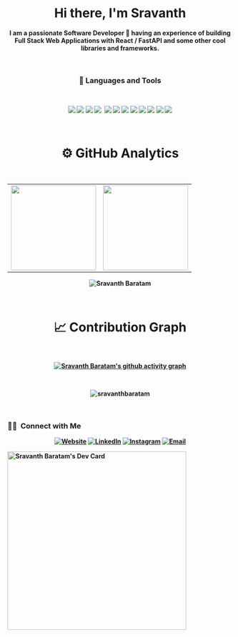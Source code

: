 <p>
  <h1 align="center"><b>Hi there, I'm Sravanth</h1>
</p>

<p align="center">I am a passionate Software Developer 🚀 having an experience of building Full Stack Web Applications with React / FastAPI and some other cool libraries and frameworks.</p>

<br />

<h3 align="center"> 💼 Languages and Tools</h3>

<br />

<p align="center">
<img src="https://img.shields.io/badge/-javascript-F7DF1E?&style=for-the-badge&logo=javascript&logoColor=black" />
<img src="https://img.shields.io/badge/HTML5-E34F26?style=for-the-badge&logo=html5&logoColor=white" />
<img src="https://img.shields.io/badge/-TypeScript-007ACC?&style=for-the-badge&logo=TypeScript&logoColor=white" />
<img src="https://img.shields.io/badge/-ReactJS-grey?&style=for-the-badge&logo=react&logoColor=61DAFB" />
<img scr="https://img.shields.io/badge/Next-black?style=for-the-badge&logo=next.js&logoColor=white" />
<img src="https://img.shields.io/badge/Sass-CC6699?style=for-the-badge&logo=sass&logoColor=white" />
<img src="https://img.shields.io/badge/-css3-1572B6?&style=for-the-badge&logo=css3&logoColor=white" />
<img src="https://img.shields.io/badge/-VSCode-007ACC?&style=for-the-badge&logo=visual-studio-code&logoColor=white" />
<img src="https://img.shields.io/badge/-Git-F05032?&style=for-the-badge&logo=git&logoColor=white" /> 
<img src="https://img.shields.io/badge/github-%23121011.svg?style=for-the-badge&logo=github&logoColor=white" />
<img src="https://img.shields.io/badge/-nodejs-090c15?style=for-the-badge&logo=node.js" />
<img src="https://img.shields.io/badge/-mongodb-001e2b?style=for-the-badge&logo=MongoDB" />
<img src="https://img.shields.io/badge/figma-%23F24E1E.svg?style=for-the-badge&logo=figma&logoColor=white" />
</p>

<br />

<div align="center">
  
# ⚙️ GitHub Analytics
<br />
<table>
  <tr>
    <td>
      <img height="190" src="https://github-readme-stats.vercel.app/api?username=sravanthbaratam&show_icons=true&theme=dark" />
    </td>
    <td>
      <img height="190" src="https://github-readme-stats.vercel.app/api/top-langs/?username=sravanthbaratam&layout=compact&theme=dark" />
    </td>
  </tr>
</table>

<div align="center">
<p><img align="center" src="https://github-readme-streak-stats.herokuapp.com/?user=sravanthbaratam&layout=compact&theme=dark" alt="Sravanth Baratam"/></p>
</div>

<br />

# 📈 Contribution Graph

 <br />

<!--  [![Sravanth Baratam's GitHub activity graph](https://activity-graph.herokuapp.com/graph?username=sravanthbaratam&&theme=xcode)](https://github.com/sravanthbaratam) -->

[![Sravanth Baratam's github activity graph](https://github-readme-activity-graph.cyclic.app/graph?username=sravanthbaratam&bg_color=0d1117&color=616090&line=3b3b3b&point=3e3c3c&area=true&hide_border=true)](https://github.com/sravanthbaratam)

 </div>
<br/>
 <p align="center"><img src="https://komarev.com/ghpvc/?username=sravanthbaratam" alt="sravanthbaratam" /></p>

<br/>
 <h3> 🤝🏻 &nbsp;Connect with Me </h3>

<p align="center">
<a href="https://sravanthbaratam.github.io/developerFolio/"><img alt="Website" src="https://img.shields.io/badge/Website-https://sravanthbaratam.github.io/developerFolio/-blue?style=flat-square&logo=google-chrome"></a>
<a href="https://www.linkedin.com/in/sravanth-baratam-49ab3aba/"><img alt="LinkedIn" src="https://img.shields.io/badge/LinkedIn-sravanthbaratam49ab3aba-blue?style=flat-square&logo=linkedin"></a>
<a href="https://www.instagram.com/sravanth_baratam/"><img alt="Instagram" src="https://img.shields.io/badge/Instagram-sravanth_baratam-blue?style=flat-square&logo=instagram"></a>
<a href="mailto:sravanthbaratam@gmail.com"><img alt="Email" src="https://img.shields.io/badge/Email-sravanthbaratam@gmail.com-blue?style=flat-square&logo=gmail"></a>
</p>

<a href="https://app.daily.dev/sravanth"><img src="https://raw.githubusercontent.com/sravanthbaratam/sravanthbaratam/main/devcard.svg" width="400" alt="Sravanth Baratam's Dev Card"/></a>

